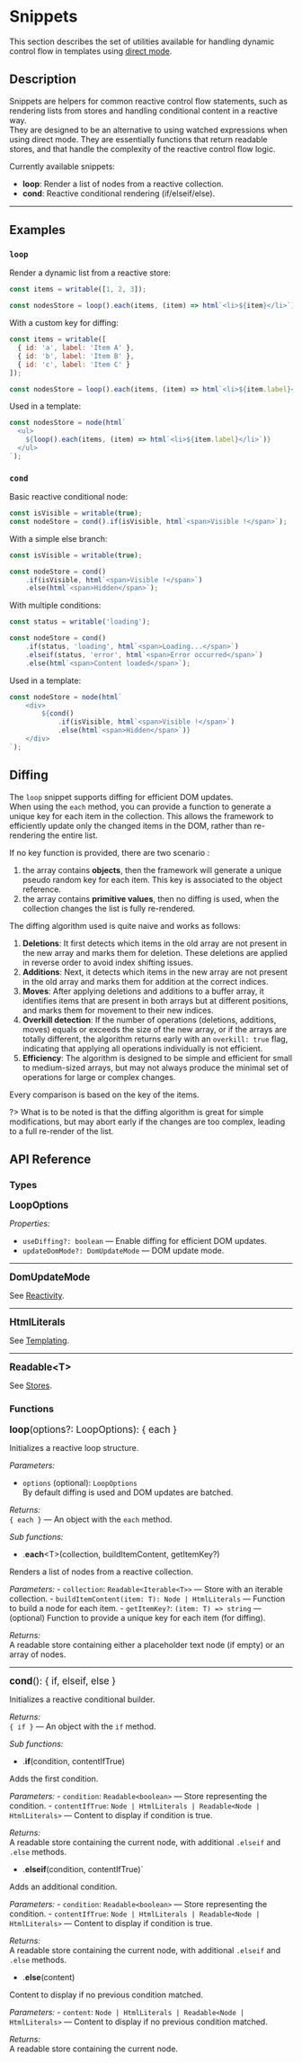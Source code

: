 Snippets
========

This section describes the set of utilities available for handling dynamic control flow in templates using [direct mode](/reactivity#description).

## Description

Snippets are helpers for common reactive control flow statements, such as rendering lists from stores and handling conditional content in a reactive way.  
They are designed to be an alternative to using watched expressions when using direct mode.
They are essentially functions that return readable stores, and that handle the complexity of the reactive control flow logic.

Currently available snippets:

- **loop**: Render a list of nodes from a reactive collection.
- **cond**: Reactive conditional rendering (if/elseif/else).

---

## Examples

### `loop`

Render a dynamic list from a reactive store:

```js
const items = writable([1, 2, 3]);

const nodesStore = loop().each(items, (item) => html`<li>${item}</li>`);
```

With a custom key for diffing:

```js
const items = writable([
  { id: 'a', label: 'Item A' },
  { id: 'b', label: 'Item B' },
  { id: 'c', label: 'Item C' }
]);

const nodesStore = loop().each(items, (item) => html`<li>${item.label}</li>`, item => item.id);
```

Used in a template:

```js
const nodesStore = node(html`
  <ul>
    ${loop().each(items, (item) => html`<li>${item.label}</li>`)}
  </ul>
`);
```


### `cond`

Basic reactive conditional node:

```js
const isVisible = writable(true);
const nodeStore = cond().if(isVisible, html`<span>Visible !</span>`);
```

With a simple else branch:

```js
const isVisible = writable(true);

const nodeStore = cond()
    .if(isVisible, html`<span>Visible !</span>`)
    .else(html`<span>Hidden</span>`);
```

With multiple conditions:

```js
const status = writable('loading');

const nodeStore = cond()
    .if(status, 'loading', html`<span>Loading...</span>`)
    .elseif(status, 'error', html`<span>Error occurred</span>`)
    .else(html`<span>Content loaded</span>`);
```

Used in a template:

```js
const nodeStore = node(html`
    <div>
        ${cond()
            .if(isVisible, html`<span>Visible !</span>`)
            .else(html`<span>Hidden</span>`)}
    </div>
`);
```

## Diffing

The `loop` snippet supports diffing for efficient DOM updates.  
When using the `each` method, you can provide a function to generate a unique key for each item in the collection. This allows the framework to efficiently update only the changed items in the DOM, rather than re-rendering the entire list.

If no key function is provided, there are two scenario :
1. the array contains **objects**, then the framework will generate a unique pseudo random key for each item. This key is associated to the object reference.
2. the array contains **primitive values**, then no diffing is used, when the collection changes the list is fully re-rendered.

The diffing algorithm used is quite naive and works as follows:

1. **Deletions**: It first detects which items in the old array are not present in the new array and marks them for deletion. These deletions are applied in reverse order to avoid index shifting issues.
2. **Additions**: Next, it detects which items in the new array are not present in the old array and marks them for addition at the correct indices.
3. **Moves**: After applying deletions and additions to a buffer array, it identifies items that are present in both arrays but at different positions, and marks them for movement to their new indices.
4. **Overkill detection**: If the number of operations (deletions, additions, moves) equals or exceeds the size of the new array, or if the arrays are totally different, the algorithm returns early with an `overkill: true` flag, indicating that applying all operations individually is not efficient.
5. **Efficiency**: The algorithm is designed to be simple and efficient for small to medium-sized arrays, but may not always produce the minimal set of operations for large or complex changes.

Every comparison is based on the key of the items.

?> What is to be noted is that the diffing algorithm is great for simple modifications, but may abort early if the changes are too complex, leading to a full re-render of the list.

## API Reference


### Types

<big>**LoopOptions**</big>

_Properties:_
- `useDiffing?: boolean` — Enable diffing for efficient DOM updates.
- `updateDomMode?: DomUpdateMode` — DOM update mode.

---

<big>**DomUpdateMode**</big>

See [Reactivity](/reactivity#types).

---

<big>**HtmlLiterals**</big>

See [Templating](/templating#types).

---

<big>**Readable&lt;T&gt;**</big>

See [Stores](/stores#types).


### Functions

<big>**loop**(options?: LoopOptions): { each }</big>

Initializes a reactive loop structure.

_Parameters:_

- `options` (optional): `LoopOptions`   
By default diffing is used and DOM updates are batched.

_Returns:_  
`{ each }` — An object with the `each` method.

_Sub functions:_

  * .**each**&lt;T&gt;(collection, buildItemContent, getItemKey?)

  Renders a list of nodes from a reactive collection.

  _Parameters:_ 
    - `collection`: `Readable<Iterable<T>>` — Store with an iterable collection.
    - `buildItemContent(item: T): Node | HtmlLiterals` — Function to build a node for each item.
    - `getItemKey?`: `(item: T) => string` — (optional) Function to provide a unique key for each item (for diffing).

  _Returns:_  
  A readable store containing either a placeholder text node (if empty) or an array of nodes.

---

<big>**cond**(): { if, elseif, else }</big>

Initializes a reactive conditional builder.

_Returns:_  
`{ if }` — An object with the `if` method.

_Sub functions:_
  * .**if**(condition, contentIfTrue)  

  Adds the first condition. 

  _Parameters:_
    - `condition`: `Readable<boolean>` — Store representing the condition.
    - `contentIfTrue`: `Node | HtmlLiterals | Readable<Node | HtmlLiterals>` — Content to display if condition is true.

  _Returns:_  
  A readable store containing the current node, with additional `.elseif` and `.else` methods.

  * .**elseif**(condition, contentIfTrue)`

  Adds an additional condition.

  _Parameters:_
    - `condition`: `Readable<boolean>` — Store representing the condition.
    - `contentIfTrue`: `Node | HtmlLiterals | Readable<Node | HtmlLiterals>` — Content to display if condition is true.

  _Returns:_  
  A readable store containing the current node, with additional `.elseif` and `.else` methods.

  * .**else**(content)

  Content to display if no previous condition matched.

  _Parameters:_
    - `content`: `Node | HtmlLiterals | Readable<Node | HtmlLiterals>` — Content to display if no previous condition matched.

  _Returns:_  
  A readable store containing the current node.
